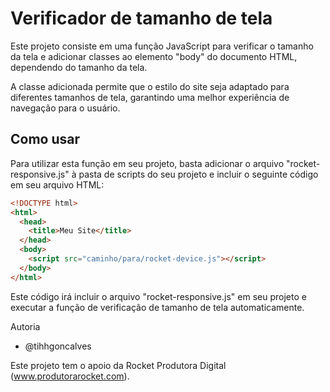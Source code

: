# Verificador de tamanho de tela

Este projeto consiste em uma função JavaScript para verificar o tamanho da tela e adicionar classes ao elemento "body" do documento HTML, dependendo do tamanho da tela.

A classe adicionada permite que o estilo do site seja adaptado para diferentes tamanhos de tela, garantindo uma melhor experiência de navegação para o usuário.

## Como usar

Para utilizar esta função em seu projeto, basta adicionar o arquivo "rocket-responsive.js" à pasta de scripts do seu projeto e incluir o seguinte código em seu arquivo HTML:

```html
<!DOCTYPE html>
<html>
  <head>
    <title>Meu Site</title>
  </head>
  <body>
    <script src="caminho/para/rocket-device.js"></script>
  </body>
</html>
```
Este código irá incluir o arquivo "rocket-responsive.js" em seu projeto e executar a função de verificação de tamanho de tela automaticamente.

Autoria
 - @tihhgoncalves

Este projeto tem o apoio da Rocket Produtora Digital (www.produtorarocket.com).
